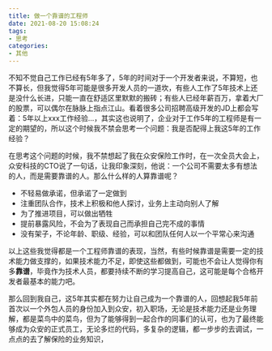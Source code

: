 ```yaml
---
title: 做一个靠谱的工程师
date: 2021-08-20 15:08:24
tags:
- 思考
categories:
- 其他
---
```


不知不觉自己工作已经有5年多了，5年的时间对于一个开发者来说，不算短，也不算长，但我觉得5年可能是很多开发人员的一道坎，有些人工作了5年技术上还是没什么长进，只能一直在舒适区里默默的搬砖；有些人已经年薪百万，拿着大厂的股票，可以偶尔在脉脉上指点江山。看着很多公司招聘高级开发的JD上都会写着：5年以上xxx工作经验...，其实这也说明了，企业对于工作5年的工程师是有一定的期望的，所以这个时候我不禁会思考一个问题：我是否配得上我这5年的工作经验？

在思考这个问题的时候，我不禁想起了我在众安保险工作时，在一次全员大会上，众安科技的CTO说了一句话，让我印象深刻，他说：一个公司不需要太多有想法的人，而是需要靠谱的人。那么什么样的人算靠谱呢？

* 不轻易做承诺，但承诺了一定做到
* 注重团队合作，技术上积极和他人探讨，业务上主动向别人了解
* 为了推进项目，可以做出牺牲
* 提前暴露风险，不会为了表现自己而承担自己完不成的事情
* 没有架子，不论年龄、职级、经验，可以和团队任何人以一个平常心来沟通

以上这些我觉得都是一个工程师靠谱的表现，当然，有些时候靠谱是需要一定的技术能力做支撑的，如果技术能力不足，即使这些都做到，可能也不会让人觉得你有多**靠谱**，毕竟作为技术人员，都要持续不断的学习提高自己，这可能是每个合格开发者最基本的能力吧。

那么回到我自己，这5年其实都在努力让自己成为一个靠谱的人，回想起我5年前首次以一个外包人员的身份加入到众安，初入职场，无论是技术能力还是业务理解，都是菜鸟中的菜鸟，但为了能够得到一起合作的同事们的认可，也为了最终能够成为众安的正式员工，无论多烂的代码，多复杂的逻辑，都一步步的去调试，一点点的去了解保险的业务知识，